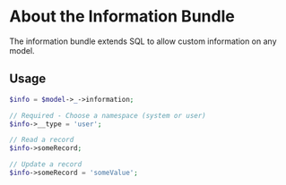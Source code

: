 About the Information Bundle
================================
The information bundle extends SQL to allow custom information on any model.

## Usage

```php
$info = $model->_->information;

// Required - Choose a namespace (system or user)
$info->__type = 'user';

// Read a record
$info->someRecord;

// Update a record
$info->someRecord = 'someValue';
```